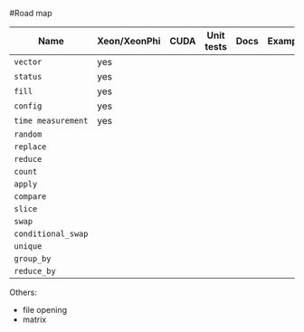 #Road map

|Name|Xeon/XeonPhi|CUDA|Unit tests|Docs|Examples|
|---|---|---|---|---|---|
|`vector`|yes|
|`status`|yes|
|`fill`|yes|
|`config`|yes|
|`time measurement`|yes|
|`random`|
|`replace`|
|`reduce`|
|`count`|
|`apply`|
|`compare`|
|`slice`|
|`swap`|
|`conditional_swap`|
|`unique`|
|`group_by`|
|`reduce_by`|

Others:

- file opening
- matrix
